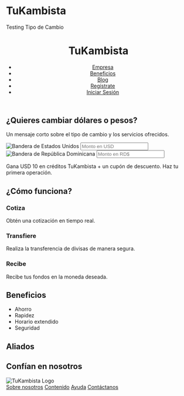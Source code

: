 # TuKambista
Testing Tipo de Cambio
<!DOCTYPE html>
<html lang="es">
<head>
  <meta charset="UTF-8">
  <meta name="viewport" content="width=device-width, initial-scale=1.0">
  <title>TuKambista - Tipo de Cambio</title>
  <link rel="stylesheet" href="styles.css"> <!-- Agrega tu archivo de estilos aquí -->
</head>
<body>

  <!-- Header -->
  <header>
    <h1>TuKambista</h1>
    <nav>
      <ul>
        <li><a href="#">Empresa</a></li>
        <li><a href="#">Beneficios</a></li>
        <li><a href="#">Blog</a></li>
        <li><a href="#">Regístrate</a></li>
        <li><a href="#">Iniciar Sesión</a></li>
      </ul>
    </nav>
  </header>

  <!-- Landing -->
  <section class="landing">
    <div class="left-section">
      <h2>¿Quieres cambiar dólares o pesos?</h2>
      <p>Un mensaje corto sobre el tipo de cambio y los servicios ofrecidos.</p>
    </div>
    <div class="right-section">
      <!-- Casillas para el tipo de cambio -->
      <div class="exchange-box">
        <img src="bandera_usa.png" alt="Bandera de Estados Unidos">
        <!-- Input para el monto en dólares -->
        <input type="text" placeholder="Monto en USD">
      </div>
      <div class="exchange-box">
        <img src="bandera_rd.png" alt="Bandera de República Dominicana">
        <!-- Input para el monto en pesos dominicanos -->
        <input type="text" placeholder="Monto en RD$">
      </div>
      <!-- Banner promocional -->
      <div class="promo-banner">
        <p>Gana USD 10 en créditos TuKambista + un cupón de descuento. Haz tu primera operación.</p>
      </div>
    </div>
  </section>

  <!-- Sección "¿Cómo funciona?" -->
  <section class="how-it-works">
    <h2>¿Cómo funciona?</h2>
    <div class="step">
      <h3>Cotiza</h3>
      <p>Obtén una cotización en tiempo real.</p>
    </div>
    <div class="step">
      <h3>Transfiere</h3>
      <p>Realiza la transferencia de divisas de manera segura.</p>
    </div>
    <div class="step">
      <h3>Recibe</h3>
      <p>Recibe tus fondos en la moneda deseada.</p>
    </div>
  </section>

  <!-- Beneficios -->
  <section class="benefits">
    <h2>Beneficios</h2>
    <ul>
      <li>Ahorro</li>
      <li>Rapidez</li>
      <li>Horario extendido</li>
      <li>Seguridad</li>
    </ul>
  </section>

  <!-- Sección "Aliados" -->
  <section class="partners">
    <h2>Aliados</h2>
    <!-- Lista de logos de aliados -->
  </section>

  <!-- Sección de Referidos -->
  <section class="referrals">
    <h2>Confían en nosotros</h2>
    <!-- Carrusel de testimoniales -->
  </section>

  <!-- Footer -->
  <footer>
    <div class="footer-logo">
      <img src="logo_tukambista.png" alt="TuKambista Logo">
    </div>
    <div class="footer-links">
      <a href="#">Sobre nosotros</a>
      <a href="#">Contenido</a>
      <a href="#">Ayuda</a>
      <a href="#">Contáctanos</a>
    </div>
    <div class="footer-social">
      <!-- Iconos de redes sociales -->
    </div>
  </footer>

</body>
</html>
